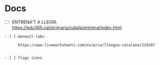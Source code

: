 # Docs

- [ ] ENTRENA'T A LLEGIR. https://edu365.cat/primaria/catala/entrena/index.html

```
- [ ] monosíl·labs

      https://www.liveworksheets.com/es/w/ca/llengua-catalana/229287


- [ ] flags icons
```
